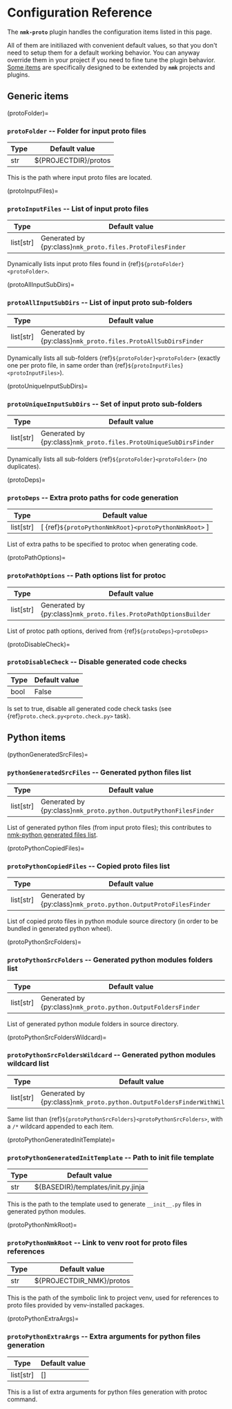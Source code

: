 # Configuration Reference

The **`nmk-proto`** plugin handles the configuration items listed in this page.

All of them are initiliazed with convenient default values, so that you don't need to setup them for a default working behavior. You can anyway override them in your project if you need to fine tune the plugin behavior. [Some items](extend.md) are specifically designed to be extended by **`nmk`** projects and plugins.

## Generic items

(protoFolder)=
### **`protoFolder`** -- Folder for input proto files

| Type | Default value |
|-     |-
| str  | ${PROJECTDIR}/protos

This is the path where input proto files are located.

(protoInputFiles)=
### **`protoInputFiles`** -- List of input proto files

| Type | Default value |
|-     |-
| list[str]  | Generated by {py:class}`nmk_proto.files.ProtoFilesFinder`

Dynamically lists input proto files found in {ref}`${protoFolder}<protoFolder>`.

(protoAllInputSubDirs)=
### **`protoAllInputSubDirs`** -- List of input proto sub-folders

| Type | Default value |
|-     |-
| list[str]  | Generated by {py:class}`nmk_proto.files.ProtoAllSubDirsFinder`

Dynamically lists all sub-folders {ref}`${protoFolder}<protoFolder>` (exactly one per proto file, in same order than {ref}`${protoInputFiles}<protoInputFiles>`).

(protoUniqueInputSubDirs)=
### **`protoUniqueInputSubDirs`** -- Set of input proto sub-folders

| Type | Default value |
|-     |-
| list[str]  | Generated by {py:class}`nmk_proto.files.ProtoUniqueSubDirsFinder`

Dynamically lists all sub-folders {ref}`${protoFolder}<protoFolder>` (no duplicates).

(protoDeps)=
### **`protoDeps`** -- Extra proto paths for code generation

| Type | Default value |
|-     |-
| list[str]  | [ {ref}`${protoPythonNmkRoot}<protoPythonNmkRoot>` ]

List of extra paths to be specified to protoc when generating code.

(protoPathOptions)=
### **`protoPathOptions`** -- Path options list for protoc

| Type | Default value |
|-     |-
| list[str]  | Generated by {py:class}`nmk_proto.files.ProtoPathOptionsBuilder`

List of protoc path options, derived from {ref}`${protoDeps}<protoDeps>`

(protoDisableCheck)=
### **`protoDisableCheck`** -- Disable generated code checks

| Type | Default value |
|-     |-
| bool | False

Is set to true, disable all generated code check tasks (see {ref}`proto.check.py<proto.check.py>` task).

## Python items

(pythonGeneratedSrcFiles)=
### **`pythonGeneratedSrcFiles`** -- Generated python files list

| Type | Default value |
|-     |-
| list[str]  | Generated by {py:class}`nmk_proto.python.OutputPythonFilesFinder`

List of generated python files (from input proto files); this contributes to [nmk-python generated files list](https://nmk-python.readthedocs.io/en/stable/extend.html#files).

(protoPythonCopiedFiles)=
### **`protoPythonCopiedFiles`** -- Copied proto files list

| Type | Default value |
|-     |-
| list[str]  | Generated by {py:class}`nmk_proto.python.OutputProtoFilesFinder`

List of copied proto files in python module source directory (in order to be bundled in generated python wheel).

(protoPythonSrcFolders)=
### **`protoPythonSrcFolders`** -- Generated python modules folders list

| Type | Default value |
|-     |-
| list[str]  | Generated by {py:class}`nmk_proto.python.OutputFoldersFinder`

List of generated python module folders in source directory.

(protoPythonSrcFoldersWildcard)=
### **`protoPythonSrcFoldersWildcard`** -- Generated python modules wildcard list

| Type | Default value |
|-     |-
| list[str]  | Generated by {py:class}`nmk_proto.python.OutputFoldersFinderWithWildcard`

Same list than {ref}`${protoPythonSrcFolders}<protoPythonSrcFolders>`, with a `/*` wildcard appended to each item.

(protoPythonGeneratedInitTemplate)=
### **`protoPythonGeneratedInitTemplate`** -- Path to init file template

| Type | Default value |
|-     |-
| str  | ${BASEDIR}/templates/init.py.jinja

This is the path to the template used to generate `__init__.py` files in generated python modules.

(protoPythonNmkRoot)=
### **`protoPythonNmkRoot`** -- Link to venv root for proto files references

| Type | Default value |
|-     |-
| str  | ${PROJECTDIR_NMK}/protos

This is the path of the symbolic link to project venv, used for references to proto files provided by venv-installed packages.

(protoPythonExtraArgs)=
### **`protoPythonExtraArgs`** -- Extra arguments for python files generation

| Type | Default value |
|-     |-
| list[str]  | []

This is a list of extra arguments for python files generation with protoc command.
